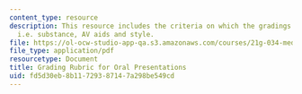 ```yaml
---
content_type: resource
description: This resource includes the criteria on which the gradings will be based
  i.e. substance, AV aids and style.
file: https://ol-ocw-studio-app-qa.s3.amazonaws.com/courses/21g-034-media-education-and-the-marketplace-fall-2005/fd5d30eb8b11729387147a298be549cd_MIT21G_034F05_rubricorlpr.pdf
file_type: application/pdf
resourcetype: Document
title: Grading Rubric for Oral Presentations
uid: fd5d30eb-8b11-7293-8714-7a298be549cd
---
```

